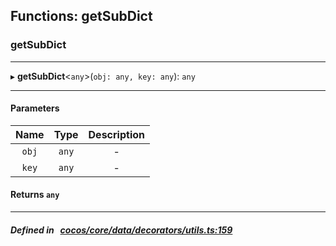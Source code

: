 ## Functions: getSubDict

### getSubDict


___
▸ **getSubDict**<`any`\>(`obj: any, key: any`): `any`
___


#### Parameters

| Name | Type | Description |
| :------: | :------: | :------: |
| `obj` | `any` | - |
| `key` | `any` | - |

#### Returns `any` 
___


##### Defined in &nbsp;   [cocos/core/data/decorators/utils.ts:159](https://github.com/cocos-creator/engine/blob/c7bf6b8a9/cocos/core/data/decorators/utils.ts#L159)&nbsp;
